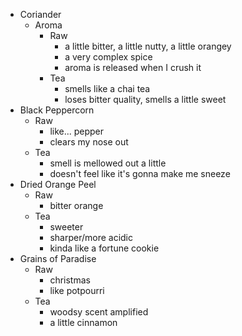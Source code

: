 * Coriander
	* Aroma
		* Raw
			* a little bitter, a little nutty, a little orangey
			* a very complex spice
			* aroma is released when I crush it
		* Tea
			* smells like a chai tea
			* loses bitter quality, smells a little sweet 
* Black Peppercorn
	* Raw
		* like... pepper
		* clears my nose out
	* Tea
		* smell is mellowed out a little
		* doesn't feel like it's gonna make me sneeze
* Dried Orange Peel
	* Raw
		* bitter orange
	* Tea
		* sweeter
		* sharper/more acidic
		* kinda like a fortune cookie
* Grains of Paradise
	* Raw
		* christmas
		* like potpourri
	* Tea
		* woodsy scent amplified
		* a little cinnamon
